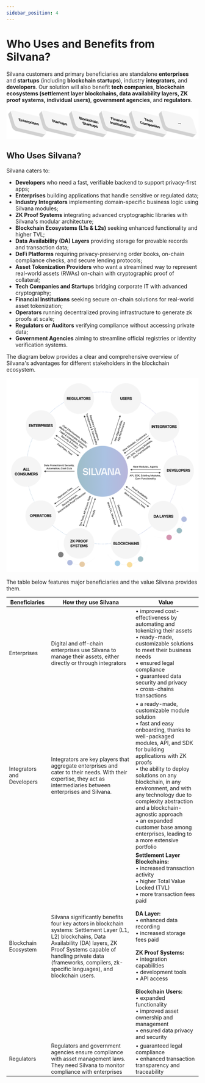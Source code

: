 ```yaml
---
sidebar_position: 4
---
```


# Who Uses and Benefits from Silvana?

Silvana customers and primary beneficiaries are standalone **enterprises** and **startups** (including **blockchain startups**), industry **integrators**, and **developers**. Our solution will also benefit **tech companies**, **blockchain ecosystems (settlement layer blockchains, data availability layers, ZK proof systems, individual users)**, **government agencies**, and **regulators**.

![Beneficiaries](./img/beneficiaries.png)

## Who Uses Silvana?
Silvana caters to:
- **Developers** who need a fast, verifiable backend to support privacy-first apps;
- **Enterprises** building applications that handle sensitive or regulated data;
- **Industry Integrators** implementing domain-specific business logic using Silvana modules;
- **ZK Proof Systems** integrating advanced cryptographic libraries with Silvana's modular architecture;
- **Blockchain Ecosystems (L1s & L2s)** seeking enhanced functionality and higher TVL;
- **Data Availability (DA) Layers** providing storage for provable records and transaction data;
- **DeFi Platforms** requiring privacy-preserving order books, on-chain compliance checks, and secure lending protocols;
- **Asset Tokenization Providers** who want a streamlined way to represent real-world assets (RWAs) on-chain with cryptographic proof of collateral;
- **Tech Companies and Startups** bridging corporate IT with advanced cryptography;
- **Financial Institutions** seeking secure on-chain solutions for real-world asset tokenization;
- **Operators** running decentralized proving infrastructure to generate zk proofs at scale;
- **Regulators or Auditors** verifying compliance without accessing private data;
- **Government Agencies** aiming to streamline official registries or identity verification systems.

The diagram below provides a clear and comprehensive overview of Silvana's advantages for different stakeholders in the blockchain ecosystem.

![Silvana Value](./img/silvana-value.png)

The table below features major beneficiaries and the value Silvana provides them.

| Beneficiaries | How they use Silvana | Value |
|---------------|----------------------|-------|
| Enterprises | Digital and off-chain enterprises use Silvana to manage their assets, either directly or through integrators | • improved cost-effectiveness by automating and tokenizing their assets<br/>• ready-made, customizable solutions to meet their business needs<br/>• ensured legal compliance<br/>• guaranteed data security and privacy<br/>• cross-chains transactions |
| Integrators and Developers | Integrators are key players that aggregate enterprises and cater to their needs. With their expertise, they act as intermediaries between enterprises and Silvana. | • a ready-made, customizable module solution<br/>• fast and easy onboarding, thanks to well-packaged modules, API, and SDK for building applications with ZK proofs<br/>• the ability to deploy solutions on any blockchain, in any environment, and with any technology due to complexity abstraction and a blockchain-agnostic approach<br/>• an expanded customer base among enterprises, leading to a more extensive portfolio |
| Blockchain Ecosystem | Silvana significantly benefits four key actors in blockchain systems: Settlement Layer (L1, L2) blockchains, Data Availability (DA) layers, ZK Proof Systems capable of handling private data (frameworks, compilers, zk-specific languages), and blockchain users. | **Settlement Layer Blockchains:**<br/>• increased transaction activity<br/>• higher Total Value Locked (TVL)<br/>• more transaction fees paid<br/><br/>**DA Layer:**<br/>• enhanced data recording<br/>• increased storage fees paid<br/><br/>**ZK Proof Systems:**<br/>• integration capabilities<br/>• development tools<br/>• API access<br/><br/>**Blockchain Users:**<br/>• expanded functionality<br/>• improved asset ownership and management<br/>• ensured data privacy and security |
| Regulators | Regulators and government agencies ensure compliance with asset management laws. They need Silvana to monitor compliance with enterprises | • guaranteed legal compliance<br/>• enhanced transaction transparency and traceability |

